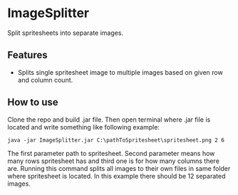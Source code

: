 # ImageSplitter

Split spritesheets into separate images.

## Features

- Splits single spritesheet image to multiple images based on given row and column count.

## How to use

Clone the repo and build .jar file. Then open terminal where .jar file is located and write something like following example:

```
java -jar ImageSplitter.jar C:\pathToSpritesheet\spritesheet.png 2 6
```

The first parameter path to spritesheet. Second parameter means how many rows spritesheet has and third one is for how many columns there are. Running this command
splits all images to their own files in same folder where spritesheet is located. In this example there should be 12 separated images.
